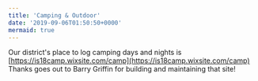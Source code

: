```yaml
---
title: 'Camping & Outdoor'
date: '2019-09-06T01:50:50+0000'
mermaid: true
---
```


Our district's place to log camping days and nights is [https://is18camp.wixsite.com/camp](https://is18camp.wixsite.com/camp) Thanks goes out to Barry Griffin for building and maintaining that site!
